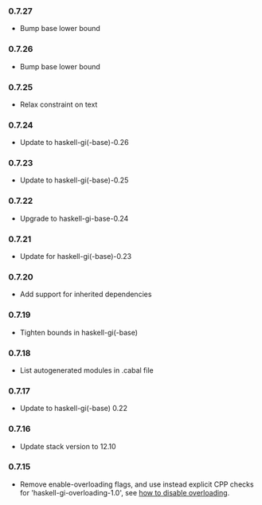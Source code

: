 ### 0.7.27

+ Bump base lower bound

### 0.7.26

+ Bump base lower bound

### 0.7.25

+ Relax constraint on text

### 0.7.24

+ Update to haskell-gi(-base)-0.26

### 0.7.23

+ Update to haskell-gi(-base)-0.25

### 0.7.22

+ Upgrade to haskell-gi-base-0.24

### 0.7.21

+ Update for haskell-gi(-base)-0.23

### 0.7.20

+ Add support for inherited dependencies

### 0.7.19

+ Tighten bounds in haskell-gi(-base)

### 0.7.18

+ List autogenerated modules in .cabal file

### 0.7.17

+ Update to haskell-gi(-base) 0.22

### 0.7.16

+ Update stack version to 12.10

### 0.7.15

+ Remove enable-overloading flags, and use instead explicit CPP checks for 'haskell-gi-overloading-1.0', see [how to disable overloading](https://github.com/haskell-gi/haskell-gi/wiki/Overloading\#disabling-overloading).

